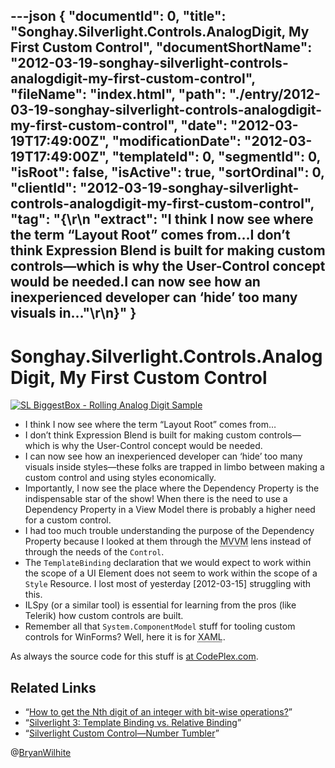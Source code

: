 ---json
{
  "documentId": 0,
  "title": "Songhay.Silverlight.Controls.AnalogDigit, My First Custom Control",
  "documentShortName": "2012-03-19-songhay-silverlight-controls-analogdigit-my-first-custom-control",
  "fileName": "index.html",
  "path": "./entry/2012-03-19-songhay-silverlight-controls-analogdigit-my-first-custom-control",
  "date": "2012-03-19T17:49:00Z",
  "modificationDate": "2012-03-19T17:49:00Z",
  "templateId": 0,
  "segmentId": 0,
  "isRoot": false,
  "isActive": true,
  "sortOrdinal": 0,
  "clientId": "2012-03-19-songhay-silverlight-controls-analogdigit-my-first-custom-control",
  "tag": "{\r\n  \"extract\": \"I think I now see where the term “Layout Root” comes from…I don’t think Expression Blend is built for making custom controls—which is why the User-Control concept would be needed.I can now see how an inexperienced developer can ‘hide’ too many visuals in...\"\r\n}"
}
---

# Songhay.Silverlight.Controls.AnalogDigit, My First Custom Control

[<img alt="SL BiggestBox - Rolling Analog Digit Sample" src="http://farm8.staticflickr.com/7067/6997315441_279bb52ef1.jpg">](http://wordwalkingstick.com/silverlightbiggestbox/ "SL BiggestBox - Rolling Analog Digit Sample")

* I think I now see where the term “Layout Root” comes from…
* I don’t think Expression Blend is built for making custom controls—which is why the User-Control concept would be needed.
* I can now see how an inexperienced developer can ‘hide’ too many visuals inside styles—these folks are trapped in limbo between making a custom control and using styles economically.
* Importantly, I now see the place where the Dependency Property is the indispensable star of the show! When there is the need to use a Dependency Property in a View Model there is probably a higher need for a custom control.
* I had too much trouble understanding the purpose of the Dependency Property because I looked at them through the <acronym title="Model">MVVM</acronym> lens instead of through the needs of the `Control`.
* The `TemplateBinding` declaration that we would expect to work within the scope of a UI Element does not seem to work within the scope of a `Style` Resource. I lost most of yesterday [2012-03-15] struggling with this.
* ILSpy (or a similar tool) is essential for learning from the pros (like Telerik) how custom controls are built.
* Remember all that `System.ComponentModel` stuff for tooling custom controls for WinForms? Well, here it is for <acronym title="Extensible Application Markup Language">XAML</acronym>.

As always the source code for this stuff is [at CodePlex.com](http://slbiggestbox.codeplex.com/SourceControl/BrowseLatest).

## Related Links

* “[How to get the Nth digit of an integer with bit-wise operations?](http://stackoverflow.com/questions/203854/how-to-get-the-nth-digit-of-an-integer-with-bit-wise-operations)”
* “[Silverlight 3: Template Binding vs. Relative Binding](http://blogs.msdn.com/b/marlat/archive/2009/05/13/silverlight-3-template-binding-vs-relative-binding.aspx)”
* “[Silverlight Custom Control—Number Tumbler](http://www.codeproject.com/Articles/35930/Silverlight-Custom-Control-Number-Tumbler)”

@[BryanWilhite](https://twitter.com/BryanWilhite)
